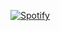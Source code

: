 [![Spotify](https://spotify.osikowski.pl/api/spotify-playing)](https://open.spotify.com/user/401y9bvna91msux4o90qr5xjc)


